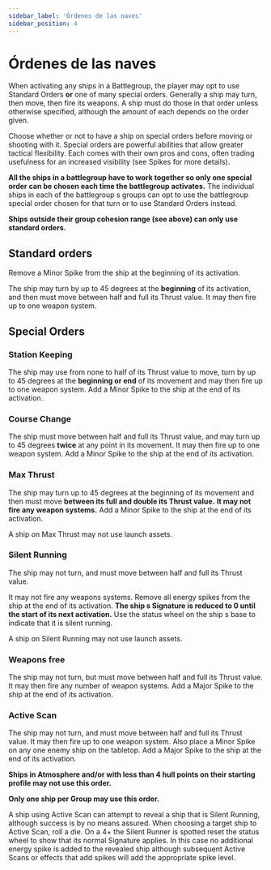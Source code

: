 ```yaml
---
sidebar_label: 'Órdenes de las naves'
sidebar_position: 4
---
```


# Órdenes de las naves

When activating any ships in a Battlegroup, the player may opt to use Standard Orders **or** one of many special orders. Generally a ship may turn, then move, then fire its weapons. A ship must do those in that order unless otherwise specified, although the amount of each depends on the order given.

Choose whether or not to have a ship on special orders before moving or shooting with it. Special orders are powerful abilities that allow greater tactical flexibility. Each comes with their own pros and cons, often trading usefulness for an increased visibility (see Spikes for more details).

**All the ships in a battlegroup have to work together so only one  special  order can be chosen each time the battlegroup activates.** The individual ships in each of the battlegroup s groups can opt to use the battlegroup special order chosen for that turn or to use Standard Orders instead.

**Ships outside their group cohesion range (see above) can only use standard orders.**

## Standard orders

Remove a Minor Spike from the ship at the beginning of its activation.

The ship may turn by up to 45 degrees at the **beginning** of its activation, and then must move between half and full its Thrust value. It may then fire up to one weapon system.

## Special Orders

### Station Keeping

The ship may use from none to half of its Thrust value to move, turn by up to 45 degrees at the **beginning or end** of its movement and may then fire up to one weapon system. Add a Minor Spike to the ship at the end of its activation.

### Course Change

The ship must move between half and full its Thrust value, and may turn up to 45 degrees **twice** at any point in its movement. It may then fire up to one weapon system. Add a Minor Spike to the ship at the end of its activation.

### Max Thrust

The ship may turn up to 45 degrees at the beginning of its movement and then must move **between its full and double its Thrust value.** **It may not fire any weapon systems.** Add a Minor Spike to the ship at the end of its activation.

A ship on Max Thrust may not use launch assets.

### Silent Running

The ship may not turn, and must move between half and full its Thrust value.

It may not fire any weapons systems. Remove all energy spikes from the ship at the end of its activation. **The ship s Signature is reduced to 0 until the start of its next activation.** Use the status wheel on the ship s base to indicate that it is silent running.

A ship on Silent Running may not use launch assets.

### Weapons free

The ship may not turn, but must move between half and full its Thrust value. It may then fire any number of weapon systems. Add a Major Spike to the ship at the end of its activation.

### Active Scan

The ship may not turn, and must move between half and full its Thrust value. It may then fire up to one weapon system. Also place a Minor Spike on any one enemy ship on the tabletop. Add a Major Spike to the ship at the end of its activation.

**Ships in Atmosphere and/or with less than 4 hull points on their starting profile may not use this order.**

**Only one ship per Group may use this order.**

A ship using Active Scan can attempt to reveal a ship that is Silent Running, although success is by no means assured. When choosing a target ship to Active Scan, roll a die. On a 4+ the Silent Runner is spotted   reset the status wheel to show that its normal Signature applies. In this case no additional energy spike is added to the revealed ship although subsequent Active Scans or effects that add spikes will add the appropriate spike level.
